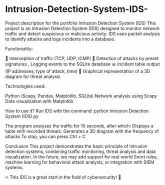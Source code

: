 # Intrusion-Detection-System-IDS-

Project description for the portfolio
Intrusion Detection System (IDS)
This project is an Intrusion Detection System (IDS) designed to monitor network traffic and detect suspicious or malicious activity. IDS uses packet analysis to identify attacks and logs incidents into a database.

Functionality:

📡 Interception of traffic (TCP, UDP, ICMP)
🔎 Detection of attacks by preset signatures
, Logging events to the SQLite database
📊 Incident table output (IP addresses, type of attack, time)
🎨 Graphical representation of a 3D diagram for threat analysis

Technologies used:

Python (Scapy, Pandas, Matplotlib, SQLite)
Network analysis using Scapy
Data visualization with Matplotlib

How to use it?
Run IDS with the command: python Intrusion Detection System (IDS).py

The program analyzes the traffic for 10 seconds, after which:
Displays a table with recorded threats.
Generates a 3D diagram with the frequency of attacks
To stop, you can press Ctrl + C

Conclusion
This project demonstrates the basic principle of intrusion detection systems, combining traffic monitoring, threat analysis and data visualization. In the future, we may add support for real-world Snort rules, machine learning for behavioral attack analysis, or integration with SIEM systems.

🔥 This IDS is a great start in the field of cybersecurity! 🚀
